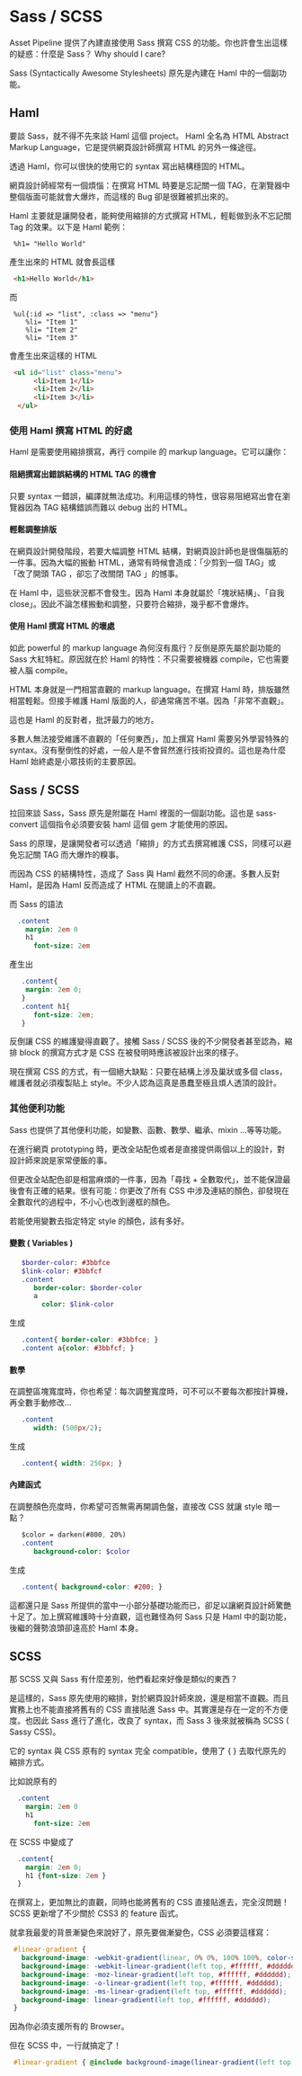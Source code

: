 # Sass / SCSS

Asset Pipeline 提供了內建直接使用 Sass 撰寫 CSS 的功能。你也許會生出這樣的疑惑：什麼是 Sass？ Why should I care?

Sass (Syntactically Awesome Stylesheets) 原先是內建在 Haml 中的一個副功能。

## Haml

要談 Sass，就不得不先來談 Haml 這個 project。 Haml 全名為 HTML Abstract Markup Language，它是提供網頁設計師撰寫 HTML 的另外一條途徑。

透過 Haml，你可以很快的使用它的 syntax 寫出結構穩固的 HTML。

網頁設計師經常有一個煩惱：在撰寫 HTML 時要是忘記關一個 TAG，在瀏覽器中整個版面可能就會大爆炸，而這樣的 Bug 卻是很難被抓出來的。

Haml 主要就是讓開發者，能夠使用縮排的方式撰寫 HTML，輕鬆做到永不忘記關 Tag 的效果。以下是 Haml 範例：

``` haml
 %h1= "Hello World"
```

產生出來的 HTML 就會長這樣

``` html
 <h1>Hello World</h1>
```

而

``` haml
 %ul{:id => "list", :class => "menu"}
    %li= "Item 1"
    %li= "Item 2"
    %li= "Item 3"
```

會產生出來這樣的 HTML

``` html
 <ul id="list" class="menu">
      <li>Item 1</li>
      <li>Item 2</li>
      <li>Item 3</li>
  </ul>
```

### 使用 Haml 撰寫 HTML 的好處

Haml 是需要使用縮排撰寫，再行 compile 的 markup language。它可以讓你：

#### 阻絕撰寫出錯誤結構的 HTML TAG 的機會

只要 syntax 一錯誤，編譯就無法成功。利用這樣的特性，很容易阻絕寫出會在瀏覽器因為 TAG 結構錯誤而難以 debug 出的 HTML。

#### 輕鬆調整排版

在網頁設計開發階段，若要大幅調整 HTML 結構，對網頁設計師也是很傷腦筋的一件事。因為大幅的搬動 HTML，通常有時候會造成：「少剪到一個 TAG」或 「改了開頭 TAG ，卻忘了改關閉 TAG 」的憾事。

在 Haml 中，這些狀況都不會發生。因為 Haml 本身就屬於「塊狀結構」、「自我 close」。因此不論怎樣搬動和調整，只要符合縮排，幾乎都不會爆炸。

#### 使用 Haml 撰寫 HTML 的壞處

如此 powerful 的 markup language 為何沒有風行？反倒是原先屬於副功能的 Sass 大紅特紅。原因就在於 Haml 的特性：不只需要被機器 compile，它也需要被人腦 compile。

HTML 本身就是一門相當直觀的 markup language。在撰寫 Haml 時，排版雖然相當輕鬆。但接手維護 Haml 版面的人，卻通常痛苦不堪。因為「非常不直觀」。

這也是 Haml 的反對者，批評最力的地方。

多數人無法接受維護不直觀的「任何東西」，加上撰寫 Haml 需要另外學習特殊的 syntax。沒有壓倒性的好處，一般人是不會貿然進行技術投資的。這也是為什麼 Haml 始終處是小眾技術的主要原因。


## Sass / SCSS

拉回來談 Sass，Sass 原先是附屬在 Haml 裡面的一個副功能。這也是 sass-convert 這個指令必須要安裝 haml 這個 gem 才能使用的原因。

Sass 的原理，是讓開發者可以透過「縮排」的方式去撰寫維護 CSS，同樣可以避免忘記關 TAG 而大爆炸的糗事。

而因為 CSS 的結構特性，造成了 Sass 與 Haml 截然不同的命運。多數人反對 Haml，是因為 Haml 反而造成了 HTML 在閱讀上的不直觀。

而 Sass 的語法

``` sass
  .content
    margin: 2em 0
    h1
      font-size: 2em
```

產生出

``` css
   .content{
    margin: 2em 0;
   }
   .content h1{
      font-size: 2em;
   }
```

反倒讓 CSS 的維護變得直觀了。接觸 Sass / SCSS 後的不少開發者甚至認為，縮排 block 的撰寫方式才是 CSS 在被發明時應該被設計出來的樣子。

現在撰寫 CSS 的方式，有一個絕大缺點：只要在結構上涉及巢狀或多個 class，維護者就必須複製貼上 style。不少人認為這真是愚蠢至極且煩人透頂的設計。

### 其他便利功能

Sass 也提供了其他便利功能，如變數、函數、數學、繼承、mixin …等等功能。

在進行網頁 prototyping 時，更改全站配色或者是直接提供兩個以上的設計，對設計師來說是家常便飯的事。

但更改全站配色卻是相當麻煩的一件事，因為「尋找 + 全數取代」，並不能保證最後會有正確的結果。很有可能：你更改了所有 CSS 中涉及連結的顏色，卻發現在全數取代的過程中，不小心也改到邊框的顏色。

若能使用變數去指定特定 style 的顏色，該有多好。

#### 變數 ( Variables )

``` sass
   $border-color: #3bbfce
   $link-color: #3bbfcf
   .content
      border-color: $border-color
      a
        color: $link-color
```

生成

``` css
   .content{ border-color: #3bbfce; }
   .content a{color: #3bbfcf; }
```

#### 數學

在調整區塊寬度時，你也希望：每次調整寬度時，可不可以不要每次都按計算機，再全數手動修改…

``` sass
   .content
      width: (500px/2);
```
生成

``` css
   .content{ width: 250px; }
```

#### 內建函式

在調整顏色亮度時，你希望可否無需再開調色盤，直接改 CSS 就讓 style 暗一點？

``` sass
   $color = darken(#800, 20%)
   .content
      background-color: $color
```

生成

``` css
   .content{ background-color: #200; }
```

這都還只是 Sass 所提供的當中一小部分基礎功能而已，卻足以讓網頁設計師驚艷十足了。加上撰寫維護時十分直觀，這也難怪為何 Sass 只是 Haml 中的副功能，後繼的聲勢浪頭卻遠高於 Haml 本身。

## SCSS

那 SCSS 又與 Sass 有什麼差別，他們看起來好像是類似的東西？

是這樣的，Sass 原先使用的縮排，對於網頁設計師來說，還是相當不直觀。而且實務上也不能直接將舊有的 CSS 直接貼進 Sass 中。其實還是存在一定的不方便度。也因此 Sass 進行了進化，改良了 syntax，而 Sass 3 後來就被稱為 SCSS ( Sassy CSS)。

它的 syntax 與 CSS 原有的 syntax 完全 compatible，使用了 { } 去取代原先的縮排方式。

比如說原有的

``` sass
  .content
    margin: 2em 0
    h1
      font-size: 2em
```
在 SCSS 中變成了

``` scss
  .content{
    margin: 2em 0;
    h1 {font-size: 2em }
  }

```
在撰寫上，更加無比的直觀，同時也能將舊有的 CSS 直接貼進去，完全沒問題！SCSS 更新增了不少關於 CSS3 的 feature 函式。

就拿我最愛的背景漸變色來說好了，原先要做漸變色，CSS 必須要這樣寫：

``` scss
 #linear-gradient {
   background-image: -webkit-gradient(linear, 0% 0%, 100% 100%, color-stop(0%, #ffffff), color-stop(100%, #dddddd));
   background-image: -webkit-linear-gradient(left top, #ffffff, #dddddd);
   background-image: -moz-linear-gradient(left top, #ffffff, #dddddd);
   background-image: -o-linear-gradient(left top, #ffffff, #dddddd);
   background-image: -ms-linear-gradient(left top, #ffffff, #dddddd);
   background-image: linear-gradient(left top, #ffffff, #dddddd);
 }

```
因為你必須支援所有的 Browser。

但在 SCSS 中，一行就搞定了！

``` scss
 #linear-gradient { @include background-image(linear-gradient(left top, white, #dddddd)); }
```
